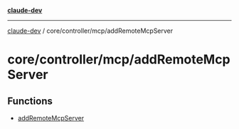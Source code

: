 [**claude-dev**](../../../../README.md)

***

[claude-dev](../../../../README.md) / core/controller/mcp/addRemoteMcpServer

# core/controller/mcp/addRemoteMcpServer

## Functions

- [addRemoteMcpServer](functions/addRemoteMcpServer.md)
